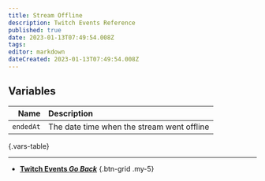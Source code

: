 ```yaml
---
title: Stream Offline
description: Twitch Events Reference
published: true
date: 2023-01-13T07:49:54.008Z
tags: 
editor: markdown
dateCreated: 2023-01-13T07:49:54.008Z
---
```


## Variables

Name | Description
----:|:------------
`endedAt` | The date time when the stream went offline
{.vars-table}

---

- [<i class="mdi mdi-chevron-left"></i>**Twitch Events *Go Back***](/en/Platforms/Twitch/Events)
{.btn-grid .my-5}